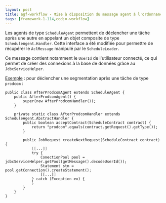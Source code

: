 ```yaml
---
layout: post
title: agf-workflow - Mise à disposition du message agent à l'ordonnanceur
tags: [framework-1-114,codjo-workflow]
---
```

Les agents de type ```ScheduleAgent``` permettent de déclencher une tâche après une autre en appelant un objet composite de type ```ScheduleAgent.Handler```. Cette interface a été modifiée pour permettre de récupérer le ```AclMessage``` manipulé par le ```ScheduleLeader```.

Ce message contient notamment le ```UserId``` de l'utilisateur connecté, ce qui permet de créer des connexions à la base de données grâce au ```JdbcServiceHelper```.

<u>Exemple</u> : pour déclencher une segmentation après une tâche de type ```prodcom``` :
```
public class AfterProdcomAgent extends ScheduleAgent {
    public AfterProdcomAgent() {
        super(new AfterProdcomHandler());
    }

    private static class AfterProdcomHandler extends ScheduleAgent.AbstractHandler {
        public boolean acceptContract(ScheduleContract contract) {
            return "prodcom".equals(contract.getRequest().getType());
        }

        public JobRequest createNextRequest(ScheduleContract contract) {
            [[...]]
            try {
                ConectionPool pool = jdbcServiceHelper.getPool(getMessage().decodeUserId());
                Statement stm = pool.getConnection().createStatement();
                [[...]]
            } catch (Exception ex) {
            }
        }
    }
}
```